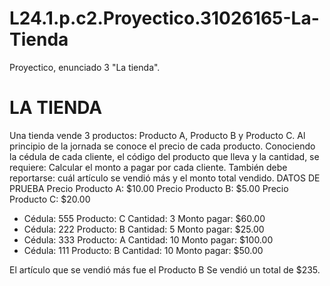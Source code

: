 # L24.1.p.c2.Proyectico.31026165-La-Tienda
Proyectico, enunciado 3 "La tienda".

#	LA TIENDA
Una tienda vende 3 productos: Producto A, Producto B y Producto C. Al principio de la jornada se conoce el precio de cada producto. Conociendo la cédula de cada cliente, el código del producto que lleva y la cantidad, se requiere:
Calcular el monto a pagar por cada cliente.
También debe reportarse: cuál artículo se vendió más y el monto total vendido.
DATOS DE PRUEBA
Precio Producto A: $10.00
Precio Producto B: $5.00
Precio Producto C: $20.00

- Cédula: 555 Producto: C Cantidad: 3 Monto pagar: $60.00
- Cédula: 222 Producto: B Cantidad: 5 Monto pagar: $25.00
- Cédula: 333 Producto: A Cantidad: 10 Monto pagar: $100.00
- Cédula: 111 Producto: B Cantidad: 10 Monto pagar: $50.00

El artículo que se vendió más fue el Producto B
Se vendió un total de $235.
